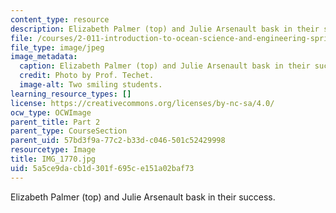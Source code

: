 ```yaml
---
content_type: resource
description: Elizabeth Palmer (top) and Julie Arsenault bask in their success.
file: /courses/2-011-introduction-to-ocean-science-and-engineering-spring-2006/5a5ce9dacb1d301f695ce151a02baf73_IMG_1770.jpg
file_type: image/jpeg
image_metadata:
  caption: Elizabeth Palmer (top) and Julie Arsenault bask in their success.
  credit: Photo by Prof. Techet.
  image-alt: Two smiling students.
learning_resource_types: []
license: https://creativecommons.org/licenses/by-nc-sa/4.0/
ocw_type: OCWImage
parent_title: Part 2
parent_type: CourseSection
parent_uid: 57bd3f9a-77c2-b33d-c046-501c52429998
resourcetype: Image
title: IMG_1770.jpg
uid: 5a5ce9da-cb1d-301f-695c-e151a02baf73
---
```

Elizabeth Palmer (top) and Julie Arsenault bask in their success.
